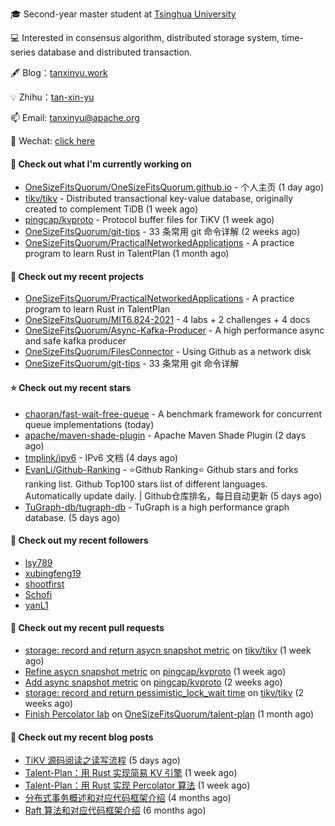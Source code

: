 🎓 Second-year master student at [Tsinghua University](https://www.tsinghua.edu.cn/)

💻 Interested in consensus algorithm, distributed storage system, time-series database and distributed transaction.

🖋 Blog：[tanxinyu.work](https://tanxinyu.work)

💡 Zhihu：[tan-xin-yu](https://www.zhihu.com/people/tan-xin-yu-22)

📫 Email: [tanxinyu@apache.org](mailto:tanxinyu@apache.org)

💬 Wechat: [click here](https://github.com/LebronAl/LebronAl/issues/1)

#### 👷 Check out what I'm currently working on

- [OneSizeFitsQuorum/OneSizeFitsQuorum.github.io](https://github.com/OneSizeFitsQuorum/OneSizeFitsQuorum.github.io) - 个人主页 (1 day ago)
- [tikv/tikv](https://github.com/tikv/tikv) - Distributed transactional key-value database, originally created to complement TiDB (1 week ago)
- [pingcap/kvproto](https://github.com/pingcap/kvproto) - Protocol buffer files for TiKV (1 week ago)
- [OneSizeFitsQuorum/git-tips](https://github.com/OneSizeFitsQuorum/git-tips) - 33 条常用 git 命令详解 (2 weeks ago)
- [OneSizeFitsQuorum/PracticalNetworkedApplications](https://github.com/OneSizeFitsQuorum/PracticalNetworkedApplications) - A practice program to learn Rust in TalentPlan (1 month ago)

#### 🌱 Check out my recent projects

- [OneSizeFitsQuorum/PracticalNetworkedApplications](https://github.com/OneSizeFitsQuorum/PracticalNetworkedApplications) - A practice program to learn Rust in TalentPlan
- [OneSizeFitsQuorum/MIT6.824-2021](https://github.com/OneSizeFitsQuorum/MIT6.824-2021) - 4 labs &#43; 2 challenges &#43; 4 docs
- [OneSizeFitsQuorum/Async-Kafka-Producer](https://github.com/OneSizeFitsQuorum/Async-Kafka-Producer) - A high performance async and safe kafka producer
- [OneSizeFitsQuorum/FilesConnector](https://github.com/OneSizeFitsQuorum/FilesConnector) - Using Github as a network disk
- [OneSizeFitsQuorum/git-tips](https://github.com/OneSizeFitsQuorum/git-tips) - 33 条常用 git 命令详解

#### ⭐ Check out my recent stars

- [chaoran/fast-wait-free-queue](https://github.com/chaoran/fast-wait-free-queue) - A benchmark framework for concurrent queue implementations (today)
- [apache/maven-shade-plugin](https://github.com/apache/maven-shade-plugin) - Apache Maven Shade Plugin (2 days ago)
- [tmplink/ipv6](https://github.com/tmplink/ipv6) - IPv6 文档 (4 days ago)
- [EvanLi/Github-Ranking](https://github.com/EvanLi/Github-Ranking) - :star:Github Ranking:star: Github stars and forks ranking list. Github Top100 stars list of different languages. Automatically update daily. | Github仓库排名，每日自动更新 (5 days ago)
- [TuGraph-db/tugraph-db](https://github.com/TuGraph-db/tugraph-db) - TuGraph is a high performance graph database. (5 days ago)

#### 👯 Check out my recent followers

- [lsy789](https://github.com/lsy789)
- [xubingfeng19](https://github.com/xubingfeng19)
- [shootfirst](https://github.com/shootfirst)
- [Schofi](https://github.com/Schofi)
- [yanL1](https://github.com/yanL1)

#### 🔨 Check out my recent pull requests

- [storage: record and return asycn snapshot metric](https://github.com/tikv/tikv/pull/13358) on [tikv/tikv](https://github.com/tikv/tikv) (1 week ago)
- [Refine asycn snapshot metric](https://github.com/pingcap/kvproto/pull/978) on [pingcap/kvproto](https://github.com/pingcap/kvproto) (1 week ago)
- [Add async snapshot metric](https://github.com/pingcap/kvproto/pull/974) on [pingcap/kvproto](https://github.com/pingcap/kvproto) (2 weeks ago)
- [storage: record and return pessimistic_lock_wait time](https://github.com/tikv/tikv/pull/13309) on [tikv/tikv](https://github.com/tikv/tikv) (2 weeks ago)
- [Finish Percolator lab](https://github.com/OneSizeFitsQuorum/talent-plan/pull/1) on [OneSizeFitsQuorum/talent-plan](https://github.com/OneSizeFitsQuorum/talent-plan) (1 month ago)

#### 📜 Check out my recent blog posts

- [TiKV 源码阅读之读写流程](https://tanxinyu.work/tikv-source-code-reading/) (5 days ago)
- [Talent-Plan：用 Rust 实现简易 KV 引擎](https://tanxinyu.work/naive-kvengine-in-rust/) (1 week ago)
- [Talent-Plan：用 Rust 实现 Percolator 算法](https://tanxinyu.work/percolator-in-rust/) (1 week ago)
- [分布式事务概述和对应代码框架介绍](https://tanxinyu.work/talent-plan-transaction-talk/) (4 months ago)
- [Raft 算法和对应代码框架介绍](https://tanxinyu.work/talent-plan-raft-talk/) (6 months ago)

